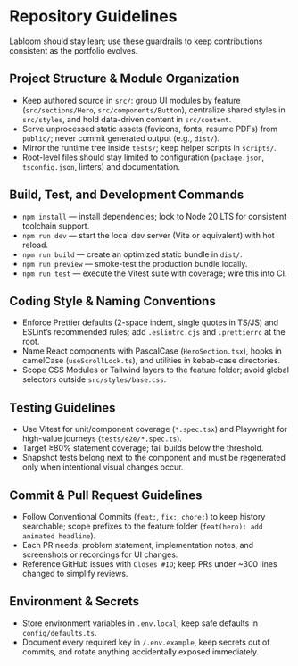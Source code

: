 # Repository Guidelines

Labloom should stay lean; use these guardrails to keep contributions consistent as the portfolio evolves.

## Project Structure & Module Organization
- Keep authored source in `src/`: group UI modules by feature (`src/sections/Hero`, `src/components/Button`), centralize shared styles in `src/styles`, and hold data-driven content in `src/content`.
- Serve unprocessed static assets (favicons, fonts, resume PDFs) from `public/`; never commit generated output (e.g., `dist/`).
- Mirror the runtime tree inside `tests/`; keep helper scripts in `scripts/`.
- Root-level files should stay limited to configuration (`package.json`, `tsconfig.json`, linters) and documentation.

## Build, Test, and Development Commands
- `npm install` — install dependencies; lock to Node 20 LTS for consistent toolchain support.
- `npm run dev` — start the local dev server (Vite or equivalent) with hot reload.
- `npm run build` — create an optimized static bundle in `dist/`.
- `npm run preview` — smoke-test the production bundle locally.
- `npm run test` — execute the Vitest suite with coverage; wire this into CI.

## Coding Style & Naming Conventions
- Enforce Prettier defaults (2-space indent, single quotes in TS/JS) and ESLint’s recommended rules; add `.eslintrc.cjs` and `.prettierrc` at the root.
- Name React components with PascalCase (`HeroSection.tsx`), hooks in camelCase (`useScrollLock.ts`), and utilities in kebab-case directories.
- Scope CSS Modules or Tailwind layers to the feature folder; avoid global selectors outside `src/styles/base.css`.

## Testing Guidelines
- Use Vitest for unit/component coverage (`*.spec.tsx`) and Playwright for high-value journeys (`tests/e2e/*.spec.ts`).
- Target ≥80% statement coverage; fail builds below the threshold.
- Snapshot tests belong next to the component and must be regenerated only when intentional visual changes occur.

## Commit & Pull Request Guidelines
- Follow Conventional Commits (`feat:`, `fix:`, `chore:`) to keep history searchable; scope prefixes to the feature folder (`feat(hero): add animated headline`).
- Each PR needs: problem statement, implementation notes, and screenshots or recordings for UI changes.
- Reference GitHub issues with `Closes #ID`; keep PRs under ~300 lines changed to simplify reviews.

## Environment & Secrets
- Store environment variables in `.env.local`; keep safe defaults in `config/defaults.ts`.
- Document every required key in `/.env.example`, keep secrets out of commits, and rotate anything accidentally exposed immediately.
